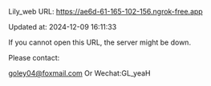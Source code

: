 Lily_web URL: https://ae6d-61-165-102-156.ngrok-free.app

Updated at: 2024-12-09 16:11:33

If you cannot open this URL, the server might be down.

Please contact: 

goley04@foxmail.com Or Wechat:GL_yeaH